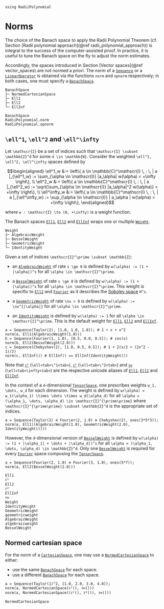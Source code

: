 ```@setup norms
using RadiiPolynomial
```

# Norms

The choice of the Banach space to apply the Radii Polynomial Theorem (cf. Section [Radii polynomial approach](@ref radii_polynomial_approach)) is integral to the success of the computer-assisted proof. In practice, it is useful to tune the Banach space on the fly to adjust the norm estimates.

Accordingly, the spaces introduced in Section [Vector spaces](@ref vector_spaces) are not normed a priori. The norm of a [`Sequence`](@ref) or a [`LinearOperator`](@ref) is obtained via the functions `norm` and `opnorm` respectively; in both cases, one must specify a [`BanachSpace`](@ref).

```
BanachSpace
├─ NormedCartesianSpace
├─ Ell1
├─ Ell2
└─ EllInf
```

```@docs
BanachSpace
RadiiPolynomial.norm
RadiiPolynomial.opnorm
```

## ``\ell^1``, ``\ell^2`` and ``\ell^\infty``

Let ``\mathscr{I}`` be a set of indices such that ``\mathscr{I} \subset \mathbb{Z}^d`` for some ``d \in \mathbb{N}``. Consider the weighted ``\ell^1, \ell^2, \ell^\infty`` spaces defined by

```math
\begin{aligned}
\ell^1_w &:= \left\{ a \in \mathbb{C}^\mathscr{I} \, : \, | a |_{\ell^1_w} := \sum_{\alpha \in \mathscr{I}} |a_\alpha| w(\alpha) < +\infty \right\}, \\
\ell^2_w &:= \left\{ a \in \mathbb{C}^\mathscr{I} \, : \, | a |_{\ell^2_w} := \sqrt{\sum_{\alpha \in \mathscr{I}} |a_\alpha|^2 w(\alpha)} < +\infty \right\}, \\
\ell^\infty_w &:= \left\{ a \in \mathbb{C}^\mathscr{I} \, : \, | a |_{\ell^\infty_w} := \sup_{\alpha \in \mathscr{I}} | a_\alpha | w(\alpha) < +\infty \right\},
\end{aligned}
```

where ``w : \mathscr{I} \to (0, +\infty)`` is a weight function.

The Banach spaces [`Ell1`](@ref), [`Ell2`](@ref) and [`EllInf`](@ref) wraps one or multiple [`Weight`](@ref).

```
Weight
├─ AlgebraicWeight
├─ BesselWeight
├─ GeometricWeight
└─ IdentityWeight
```

Given a set of indices ``\mathscr{I}^\prime \subset \mathbb{Z}``:

- an [`AlgebraicWeight`](@ref) of rate ``s \ge 0`` is defined by ``w(\alpha) := (1 + |\alpha|)^s`` for all ``\alpha \in \mathscr{I}^\prime``.

- a [`BesselWeight`](@ref) of rate ``s \ge 0`` is defined by ``w(\alpha) := (1 + |\alpha|)^s`` for all ``\alpha \in \mathscr{I}^\prime``. This weight is specific to [`Ell2`](@ref) and [`Fourier`](@ref) as it describes the [Sobolev space](https://en.wikipedia.org/wiki/Sobolev_space) ``H^s``.

- a [`GeometricWeight`](@ref) of rate ``\nu > 0`` is defined by ``w(\alpha) := \nu^{|\alpha|}`` for all ``\alpha \in \mathscr{I}^\prime``.

- an [`IdentityWeight`](@ref) is defined by ``w(\alpha) := 1`` for all ``\alpha \in \mathscr{I}^\prime``. This is the default weight for [`Ell1`](@ref), [`Ell2`](@ref) and [`EllInf`](@ref).

```@repl norms
a = Sequence(Taylor(2), [1.0, 1.0, 1.0]); # 1 + x + x^2
norm(a, Ell1(AlgebraicWeight(1.0)))
b = Sequence(Fourier(1, 1.0), [0.5, 0.0, 0.5]); # cos(x)
norm(b, Ell2(BesselWeight(2.0)))
c = Sequence(Chebyshev(2), [1.0, 0.5, 0.5]); # 1 + 2(x/2 + (2x^2 - 1)/2)
norm(c, EllInf()) # EllInf() == EllInf(IdentityWeight())
```

Note that [`ℓ¹`](@ref) (`\ell<tab>\^1<tab>`), [`ℓ²`](@ref) (`\ell<tab>\^2<tab>`) and [`ℓ∞`](@ref) (`\ell<tab>\infty<tab>`) are the respective unicode aliases of [`Ell1`](@ref), [`Ell2`](@ref) and [`EllInf`](@ref).

In the context of a ``d``-dimensional [`TensorSpace`](@ref), one prescribes weights ``w_1, \dots, w_d`` for each dimension. The weight is defined by ``w(\alpha) = w_1(\alpha_1) \times \dots \times w_d(\alpha_d)`` for all ``\alpha = (\alpha_1, \dots, \alpha_d) \in \mathscr{I}^{\prime\prime}`` where ``\mathscr{I}^{\prime\prime} \subset \mathbb{Z}^d`` is the appropriate set of indices.

```@repl norms
a = Sequence(Taylor(2) ⊗ Fourier(2, 1.0) ⊗ Chebyshev(2), ones(3*5*3));
norm(a, Ell1((AlgebraicWeight(1.0), GeometricWeight(2.0), IdentityWeight())))
```

However, the ``d``-dimensional version of [`BesselWeight`](@ref) is defined by ``w(\alpha) := (1 + |\alpha_1| + \dots + |\alpha_d|)^s`` for all ``\alpha = (\alpha_1, \dots, \alpha_d) \in \mathbb{Z}^d``. Only one [`BesselWeight`](@ref) is required for every [`Fourier`](@ref) space composing the [`TensorSpace`](@ref).

```@repl norms
a = Sequence(Fourier(2, 1.0) ⊗ Fourier(3, 1.0), ones(5*7));
norm(a, Ell2(BesselWeight(2.0)))
```

```@docs
Ell1
ℓ¹
Ell2
ℓ²
EllInf
ℓ∞
Weight
IdentityWeight
GeometricWeight
geometricweight
AlgebraicWeight
algebraicweight
BesselWeight
```

## Normed cartesian space

For the norm of a [`CartesianSpace`](@ref), one may use a [`NormedCartesianSpace`](@ref) to either:
- use the same [`BanachSpace`](@ref) for each space.
- use a different [`BanachSpace`](@ref) for each space.

```@repl norms
a = Sequence(Taylor(1)^2, [1.0, 2.0, 3.0, 4.0]);
norm(a, NormedCartesianSpace(ℓ¹(), ℓ∞()))
norm(a, NormedCartesianSpace((ℓ¹(), ℓ²()), ℓ∞()))
```

```@docs
NormedCartesianSpace
```
